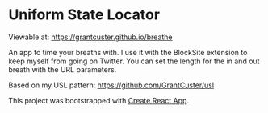 # Uniform State Locator

Viewable at: https://grantcuster.github.io/breathe

An app to time your breaths with. I use it with the BlockSite extension to keep myself from going on Twitter. You can set the length for the in and out breath with the URL parameters.

Based on my USL pattern: https://github.com/GrantCuster/usl

This project was bootstrapped with [Create React App](https://github.com/facebookincubator/create-react-app).
